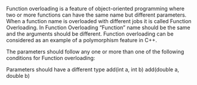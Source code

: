 Function overloading is a feature of object-oriented programming where two or more functions can have the same name but different parameters. When a function name is overloaded with different jobs it is called Function Overloading. In Function Overloading “Function” name should be the same and the arguments should be different. Function overloading can be considered as an example of a polymorphism feature in C++.

The parameters should follow any one or more than one of the following conditions for Function overloading:

Parameters should have a different type
add(int a, int b)
add(double a, double b)